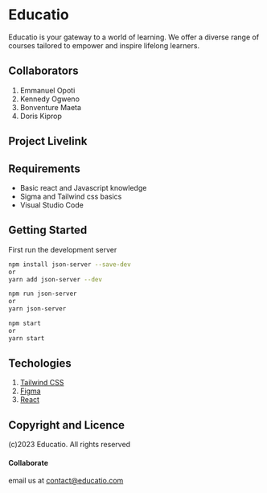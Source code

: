 # Educatio
Educatio is your gateway to a world of learning. We offer a diverse range of courses tailored to empower and inspire lifelong learners.

## Collaborators
1. Emmanuel Opoti
2. Kennedy Ogweno
3. Bonventure Maeta
4. Doris Kiprop

## Project Livelink

## Requirements
- Basic react and Javascript knowledge
- Sigma and Tailwind css basics
- Visual Studio Code

## Getting Started
First run the development server
```bash
npm install json-server --save-dev
or 
yarn add json-server --dev

npm run json-server 
or 
yarn json-server

npm start
or 
yarn start
```
## Techologies
1. [Tailwind CSS](https://tailwindcss.com/)
2. [Figma](https://www.figma.com/)
3. [React](https://reactnative.dev/)
   
## Copyright and Licence
(c)2023 Educatio. All rights reserved

#### Collaborate
email us at contact@educatio.com
